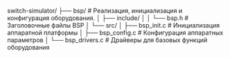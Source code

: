 switch-simulator/
├── bsp/                      # Реализация, инициализация и конфигурация оборудования.
│   ├── include/
│   │   └── bsp.h             # Заголовочные файлы BSP
│   └── src/
│       ├── bsp_init.c        # Инициализация аппаратной платформы
│       ├── bsp_config.c      # Конфигурация аппаратных параметров
│       └── bsp_drivers.c     # Драйверы для базовых функций оборудования
